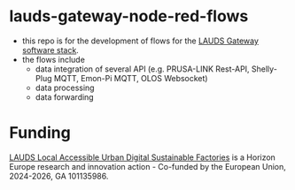 # lauds-gateway-node-red-flows

- this repo is for the development of flows for the [LAUDS Gateway software stack](https://github.com/dyne/lauds-iot-backend). 
- the flows include
  - data integration of several API (e.g. PRUSA-LINK Rest-API, Shelly-Plug MQTT, Emon-Pi MQTT, OLOS Websocket)
  - data processing
  - data forwarding

 # Funding

[LAUDS Local Accessible Urban Digital Sustainable Factories](www.lauds.eu) is a Horizon Europe research and innovation action - Co-funded by the European Union, 2024-2026, GA 101135986.
